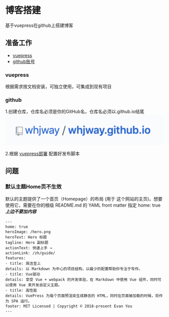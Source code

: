 # 博客搭建

基于vuepress在github上搭建博客

## 准备工作

- [vuepress](https://vuepress.vuejs.org/zh/guide/)
- [github账号](https://github.com/)

### vuepress

根据需求按文档安装，可独立使用，可集成到现有项目

### github

1.创建仓库，仓库名必须是你的GitHub名，仓库名必须以.github.io结尾
![avatar](imgs/github.png)

2.根据 [vuepress部署](https://vuepress.vuejs.org/zh/guide/deploy.html#github-pages) 配置好发布脚本

## 问题

### 默认主题Home页不生效
   默认的主题提供了一个首页（Homepage）的布局 (用于 这个网站的主页)。想要使用它，需要在你的根级 README.md 的 YAML front matter 指定 home: true ***上边不要加内容***
   ```
---
home: true
heroImage: /hero.png
heroText: Hero 标题
tagline: Hero 副标题
actionText: 快速上手 →
actionLink: /zh/guide/
features:
- title: 简洁至上
  details: 以 Markdown 为中心的项目结构，以最少的配置帮助你专注于写作。
- title: Vue驱动
  details: 享受 Vue + webpack 的开发体验，在 Markdown 中使用 Vue 组件，同时可以使用 Vue 来开发自定义主题。
- title: 高性能
  details: VuePress 为每个页面预渲染生成静态的 HTML，同时在页面被加载的时候，将作为 SPA 运行。
footer: MIT Licensed | Copyright © 2018-present Evan You
---
```

